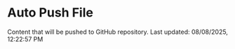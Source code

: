 # Auto Push File

Content that will be pushed to GitHub repository.
Last updated: 08/08/2025, 12:22:57 PM